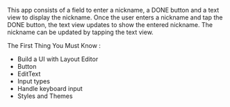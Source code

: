 This app consists of a field to enter a nickname, a DONE button and a text view to display the nickname. Once the user enters a nickname and tap the DONE button, the text view updates to show the entered nickname. The nickname can be updated by tapping the text view.

The First Thing You Must Know :

- Build a UI with Layout Editor
- Button
- EditText
- Input types
- Handle keyboard input
- Styles and Themes

